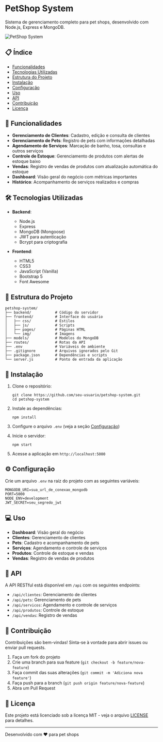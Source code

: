 # PetShop System

Sistema de gerenciamento completo para pet shops, desenvolvido com Node.js, Express e MongoDB.

![PetShop System](frontend/img/logo.png)

## 📋 Índice

- [Funcionalidades](#funcionalidades)
- [Tecnologias Utilizadas](#tecnologias-utilizadas)
- [Estrutura do Projeto](#estrutura-do-projeto)
- [Instalação](#instalação)
- [Configuração](#configuração)
- [Uso](#uso)
- [API](#api)
- [Contribuição](#contribuição)
- [Licença](#licença)

## 🐾 Funcionalidades

- **Gerenciamento de Clientes**: Cadastro, edição e consulta de clientes
- **Gerenciamento de Pets**: Registro de pets com informações detalhadas
- **Agendamento de Serviços**: Marcação de banho, tosa, consultas e outros serviços
- **Controle de Estoque**: Gerenciamento de produtos com alertas de estoque baixo
- **Vendas**: Registro de vendas de produtos com atualização automática do estoque
- **Dashboard**: Visão geral do negócio com métricas importantes
- **Histórico**: Acompanhamento de serviços realizados e compras

## 🛠️ Tecnologias Utilizadas

- **Backend**:
  - Node.js
  - Express
  - MongoDB (Mongoose)
  - JWT para autenticação
  - Bcrypt para criptografia

- **Frontend**:
  - HTML5
  - CSS3
  - JavaScript (Vanilla)
  - Bootstrap 5
  - Font Awesome

## 📁 Estrutura do Projeto

```
petshop-system/
├── backend/           # Código do servidor
├── frontend/          # Interface do usuário
│   ├── css/           # Estilos
│   ├── js/            # Scripts
│   ├── pages/         # Páginas HTML
│   └── img/           # Imagens
├── models/            # Modelos do MongoDB
├── routes/            # Rotas da API
├── .env               # Variáveis de ambiente
├── .gitignore         # Arquivos ignorados pelo Git
├── package.json       # Dependências e scripts
└── server.js          # Ponto de entrada da aplicação
```

## 🚀 Instalação

1. Clone o repositório:
   ```
   git clone https://github.com/seu-usuario/petshop-system.git
   cd petshop-system
   ```

2. Instale as dependências:
   ```
   npm install
   ```

3. Configure o arquivo `.env` (veja a seção [Configuração](#configuração))

4. Inicie o servidor:
   ```
   npm start
   ```

5. Acesse a aplicação em `http://localhost:5000`

## ⚙️ Configuração

Crie um arquivo `.env` na raiz do projeto com as seguintes variáveis:

```
MONGODB_URI=sua_url_de_conexao_mongodb
PORT=5000
NODE_ENV=development
JWT_SECRET=seu_segredo_jwt
```

## 💻 Uso

- **Dashboard**: Visão geral do negócio
- **Clientes**: Gerenciamento de clientes
- **Pets**: Cadastro e acompanhamento de pets
- **Serviços**: Agendamento e controle de serviços
- **Produtos**: Controle de estoque e vendas
- **Vendas**: Registro de vendas de produtos

## 🔌 API

A API RESTful está disponível em `/api` com os seguintes endpoints:

- `/api/clientes`: Gerenciamento de clientes
- `/api/pets`: Gerenciamento de pets
- `/api/servicos`: Agendamento e controle de serviços
- `/api/produtos`: Controle de estoque
- `/api/vendas`: Registro de vendas

## 🤝 Contribuição

Contribuições são bem-vindas! Sinta-se à vontade para abrir issues ou enviar pull requests.

1. Faça um fork do projeto
2. Crie uma branch para sua feature (`git checkout -b feature/nova-feature`)
3. Faça commit das suas alterações (`git commit -m 'Adiciona nova feature'`)
4. Faça push para a branch (`git push origin feature/nova-feature`)
5. Abra um Pull Request

## 📄 Licença

Este projeto está licenciado sob a licença MIT - veja o arquivo [LICENSE](LICENSE) para detalhes.

---

Desenvolvido com ❤️ para pet shops 